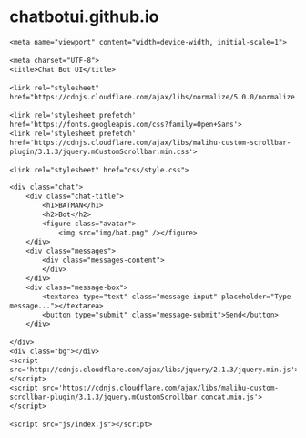 # chatbotui.github.io
<!DOCTYPE html>
<html>

<head>

	<meta name="viewport" content="width=device-width, initial-scale=1">

	<meta charset="UTF-8">
	<title>Chat Bot UI</title>

	<link rel="stylesheet" href="https://cdnjs.cloudflare.com/ajax/libs/normalize/5.0.0/normalize.min.css">

	<link rel='stylesheet prefetch' href='https://fonts.googleapis.com/css?family=Open+Sans'>
	<link rel='stylesheet prefetch' href='https://cdnjs.cloudflare.com/ajax/libs/malihu-custom-scrollbar-plugin/3.1.3/jquery.mCustomScrollbar.min.css'>

	<link rel="stylesheet" href="css/style.css">

</head>

<body>

	<div class="chat">
		<div class="chat-title">
			<h1>BATMAN</h1>
			<h2>Bot</h2>
			<figure class="avatar">
				<img src="img/bat.png" /></figure>
		</div>
		<div class="messages">
			<div class="messages-content">
			</div>
		</div>
		<div class="message-box">
			<textarea type="text" class="message-input" placeholder="Type message..."></textarea>
			<button type="submit" class="message-submit">Send</button>
		</div>

	</div>
	<div class="bg"></div>
	<script src='http://cdnjs.cloudflare.com/ajax/libs/jquery/2.1.3/jquery.min.js'></script>
	<script src='https://cdnjs.cloudflare.com/ajax/libs/malihu-custom-scrollbar-plugin/3.1.3/jquery.mCustomScrollbar.concat.min.js'></script>

	<script src="js/index.js"></script>

</body>

</html>

